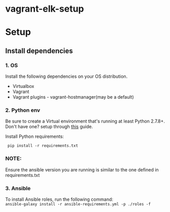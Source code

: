 # vagrant-elk-setup


# Setup  

## Install dependencies
### 1. OS
Install the following dependencies on your OS distribution.
- Virtualbox
- Vagrant
- Vagrant plugins - vagrant-hostmanager(may be a default)

### 2.  Python env 
Be sure to create a Virtual environment that's running at least Python 2.7.8+. Don't have one? setup through [this](https://packaging.python.org/guides/installing-using-pip-and-virtualenv/) guide.

Install Python requirements: 

` pip install -r requirements.txt`

### NOTE:
Ensure the ansible version you are running is similar to the one defined in requirements.txt

### 3. Ansible
To install Ansible roles, run the following command:  
`ansible-galaxy install -r ansible-requirements.yml -p ./roles -f`